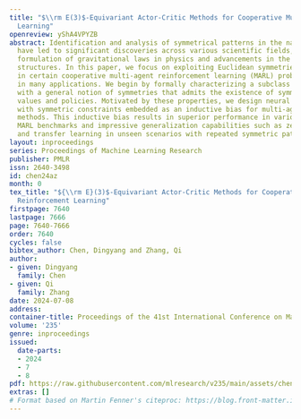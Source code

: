 ```yaml
---
title: "$\\rm E(3)$-Equivariant Actor-Critic Methods for Cooperative Multi-Agent Reinforcement
  Learning"
openreview: yShA4VPYZB
abstract: Identification and analysis of symmetrical patterns in the natural world
  have led to significant discoveries across various scientific fields, such as the
  formulation of gravitational laws in physics and advancements in the study of chemical
  structures. In this paper, we focus on exploiting Euclidean symmetries inherent
  in certain cooperative multi-agent reinforcement learning (MARL) problems and prevalent
  in many applications. We begin by formally characterizing a subclass of Markov games
  with a general notion of symmetries that admits the existence of symmetric optimal
  values and policies. Motivated by these properties, we design neural network architectures
  with symmetric constraints embedded as an inductive bias for multi-agent actor-critic
  methods. This inductive bias results in superior performance in various cooperative
  MARL benchmarks and impressive generalization capabilities such as zero-shot learning
  and transfer learning in unseen scenarios with repeated symmetric patterns.
layout: inproceedings
series: Proceedings of Machine Learning Research
publisher: PMLR
issn: 2640-3498
id: chen24az
month: 0
tex_title: "${\\rm E}(3)$-Equivariant Actor-Critic Methods for Cooperative Multi-Agent
  Reinforcement Learning"
firstpage: 7640
lastpage: 7666
page: 7640-7666
order: 7640
cycles: false
bibtex_author: Chen, Dingyang and Zhang, Qi
author:
- given: Dingyang
  family: Chen
- given: Qi
  family: Zhang
date: 2024-07-08
address:
container-title: Proceedings of the 41st International Conference on Machine Learning
volume: '235'
genre: inproceedings
issued:
  date-parts:
  - 2024
  - 7
  - 8
pdf: https://raw.githubusercontent.com/mlresearch/v235/main/assets/chen24az/chen24az.pdf
extras: []
# Format based on Martin Fenner's citeproc: https://blog.front-matter.io/posts/citeproc-yaml-for-bibliographies/
---
```


